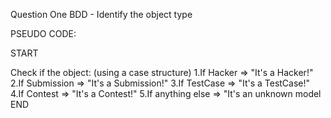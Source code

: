Question One
BDD - Identify the object type

PSEUDO CODE:

START

Check if the object: (using a case structure)
  1.If Hacker => "It's a Hacker!"
  2.If Submission => "It's a Submission!"
  3.If TestCase => "It's a TestCase!"
  4.If Contest => "It's a Contest!"
  5.If anything else => "It's an unknown model
END


